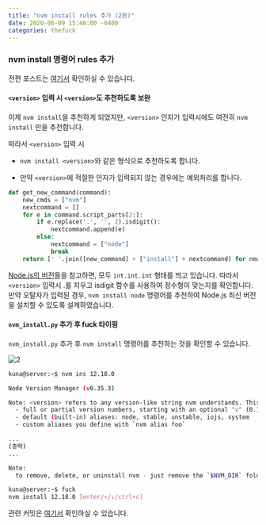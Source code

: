 ```yaml
---
title: "nvm install rules 추가 (2편)"
date: 2020-06-09 15:40:00 -0400
categories: thefuck
---
```


### nvm install 명령어 rules 추가

전편 포스트는 [여기서](https://jokuna.github.io/2020-1-OSS-11/thefuck/nvm_install-1/) 확인하실 수 있습니다.

#### `<version>` 입력 시 `<version>`도 추천하도록 보완

이제 `nvm install`을 추천하게 되었지만, `<version>` 인자가 입력시에도 여전히 `nvm install` 만을 추천합니다. 

따라서 `<version>` 입력 시

- `nvm install <version>`와 같은 형식으로 추천하도록 합니다.

- 만약 `<version>`에 적절한 인자가 입력되지 않는 경우에는 예외처리를 합니다.

```python
def get_new_command(command):
	new_cmds = ["nvm"]
	nextcommand = []
	for e in command.script_parts[2:]:
		if e.replace('.', '', 2).isdigit():
		    nextcommand.append(e)
		else:
		    nextcommand = ["node"]
		    break	
	return [' '.join([new_command] + ["install"] + nextcommand) for new_command in new_cmds] 
```

[Node.js의 버전](https://nodejs.org/ko/download/releases/)들을 참고하면, 모두 `int.int.int` 형태를 띄고 있습니다. 
따라서 `<version>` 입력시 .를 지우고 isdigit 함수를 사용하여 정수형이 맞는지를 확인합니다.
만약 오탈자가 입력된 경우, `nvm install node` 명령어를 추천하여 Node.js 최신 버전을 설치할 수 있도록 설계하였습니다.

#### `nvm_install.py` 추가 후 fuck 타이핑

`nvm_install.py` 추가 후 `nvm install` 명령어를 추천하는 것을 확인할 수 있습니다.

![2](https://user-images.githubusercontent.com/39121933/84117210-1d1f4580-aa6c-11ea-844c-0f150b00b542.png)


```bash
kuna@server:~$ nvm ins 12.18.0

Node Version Manager (v0.35.3)

Note: <version> refers to any version-like string nvm understands. This includes:
  - full or partial version numbers, starting with an optional "v" (0.10, v0.1.2, v1)
  - default (built-in) aliases: node, stable, unstable, iojs, system
  - custom aliases you define with `nvm alias foo`

...
(중략)
...

Note:
  to remove, delete, or uninstall nvm - just remove the `$NVM_DIR` folder (usually `~/.nvm`)

kuna@server:~$ fuck
nvm install 12.18.0 [enter/↑/↓/ctrl+c]
```

관련 커밋은 [여기서](https://github.com/20-1-SKKU-OSS/2020-1-OSS-11/commit/c5edace794e2e06a7649e1ee6cc3103b972e3c82) 확인하실 수 있습니다.

&nbsp;&nbsp;&nbsp;&nbsp;
